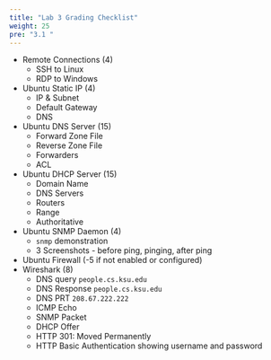 ```yaml
---
title: "Lab 3 Grading Checklist"
weight: 25
pre: "3.1 "
---
```


- Remote Connections (4)
  - SSH to Linux
  - RDP to Windows
- Ubuntu Static IP (4)
  - IP & Subnet
  - Default Gateway
  - DNS
- Ubuntu DNS Server (15)
  - Forward Zone File
  - Reverse Zone File
  - Forwarders
  - ACL
- Ubuntu DHCP Server (15)
  - Domain Name
  - DNS Servers
  - Routers
  - Range
  - Authoritative
- Ubuntu SNMP Daemon (4)
  - `snmp` demonstration
  - 3 Screenshots - before ping, pinging, after ping
- Ubuntu Firewall (-5 if not enabled or configured)
- Wireshark (8)
  - DNS query `people.cs.ksu.edu`
  - DNS Response `people.cs.ksu.edu`
  - DNS PRT `208.67.222.222`
  - ICMP Echo
  - SNMP Packet
  - DHCP Offer
  - HTTP 301: Moved Permanently
  - HTTP Basic Authentication showing username and password
